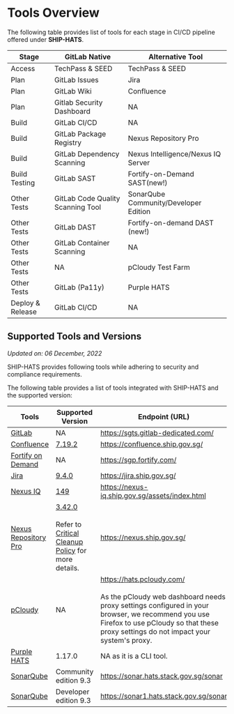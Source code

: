 # Tools Overview

The following table provides list of tools for each stage in CI/CD pipeline offered under **SHIP-HATS**. 

|Stage|GitLab Native|Alternative Tool|
|---|---|---|
|Access|TechPass & SEED|TechPass & SEED|
|Plan|GitLab Issues|Jira 	
|Plan|GitLab Wiki| Confluence 	
|Plan|Gitlab Security Dashboard|NA|	
|Build|GitLab CI/CD|NA|
|Build|GitLab Package Registry|Nexus Repository Pro|
|Build|GitLab Dependency Scanning|Nexus Intelligence/Nexus IQ Server|
|Build Testing|GitLab SAST|Fortify-on-Demand SAST(new!)
|Other Tests|GitLab Code Quality Scanning Tool |SonarQube Community/Developer Edition
|Other Tests|GitLab DAST|Fortify-on-demand DAST (new!)
|Other Tests|GitLab Container Scanning|NA
|Other Tests|NA|pCloudy Test Farm
|Other Tests|GitLab (Pa11y)|Purple HATS
|Deploy & Release|GitLab CI/CD|NA|

## Supported Tools and Versions

*Updated on: 06 December, 2022*

SHIP-HATS provides following tools while adhering to security and compliance requirements.  

The following table provides a list of tools integrated with SHIP-HATS and the supported version:

|Tools |  Supported Version | Endpoint (URL) |
| --- | --- | --- |
|[GitLab](gitlab/gitlab-overview)|NA|https://sgts.gitlab-dedicated.com/
|[Confluence](confluence/confluence-overview)|[7.19.2](https://confluence.atlassian.com/doc/confluence-7-19-release-notes-1141976784.html)|https://confluence.ship.gov.sg/|
|[Fortify on Demand](fod/fod-overview)|NA|https://sgp.fortify.com/
|[Jira](jira/jira-overview.md) |[9.4.0](https://confluence.atlassian.com/jirasoftware/jira-software-9-4-x-release-notes-1178869757.html) |https://jira.ship.gov.sg/|
|[Nexus IQ](nexus-iq/nexus-iq-overview) |[149](https://help.sonatype.com/iqserver/product-information/release-notes)  | https://nexus-iq.ship.gov.sg/assets/index.html |
|[Nexus Repository Pro](nexus-repository/nexus-repository-overview) |  [3.42.0](https://help.sonatype.com/repomanager3/product-information/release-notes/2022-release-notes/nexus-repository-3.42.0-release-notes)<br><br>Refer to [Critical Cleanup Policy](https://help.sonatype.com/repomanager3/product-information/critical-cleanup-policy-bug-advisory) for more details. | https://nexus.ship.gov.sg/|
|[pCloudy](pcloudy/pcloudy-overview) | NA | https://hats.pcloudy.com/ <br><br> As the pCloudy web dashboard needs proxy settings configured in your browser, we recommend you use Firefox to use pCloudy so that these proxy settings do not impact your system&#39;s proxy.|
|[Purple HATS](purple-hats/purple-hats-overview) | 1.17.0  | NA as it is a CLI tool. |
|[SonarQube](sonarqube/sonarqube-overview) |Community edition 9.3  | https://sonar.hats.stack.gov.sg/sonar|
|[SonarQube](sonarqube/sonarqube-overview) |Developer edition 9.3 | https://sonar1.hats.stack.gov.sg/sonar|

